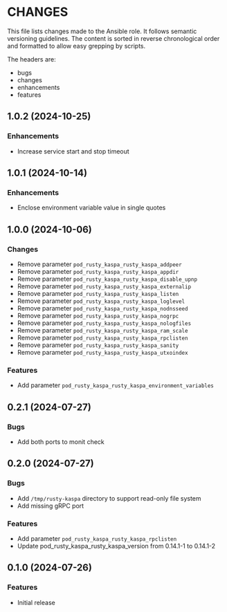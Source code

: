 # CHANGES

This file lists changes made to the Ansible role. It follows semantic versioning
guidelines. The content is sorted in reverse chronological order and formatted
to allow easy grepping by scripts.

The headers are:
- bugs
- changes
- enhancements
- features

## 1.0.2 (2024-10-25)

### Enhancements

- Increase service start and stop timeout

## 1.0.1 (2024-10-14)

### Enhancements

- Enclose environment variable value in single quotes

## 1.0.0 (2024-10-06)

### Changes

- Remove parameter `pod_rusty_kaspa_rusty_kaspa_addpeer`
- Remove parameter `pod_rusty_kaspa_rusty_kaspa_appdir`
- Remove parameter `pod_rusty_kaspa_rusty_kaspa_disable_upnp`
- Remove parameter `pod_rusty_kaspa_rusty_kaspa_externalip`
- Remove parameter `pod_rusty_kaspa_rusty_kaspa_listen`
- Remove parameter `pod_rusty_kaspa_rusty_kaspa_loglevel`
- Remove parameter `pod_rusty_kaspa_rusty_kaspa_nodnsseed`
- Remove parameter `pod_rusty_kaspa_rusty_kaspa_nogrpc`
- Remove parameter `pod_rusty_kaspa_rusty_kaspa_nologfiles`
- Remove parameter `pod_rusty_kaspa_rusty_kaspa_ram_scale`
- Remove parameter `pod_rusty_kaspa_rusty_kaspa_rpclisten`
- Remove parameter `pod_rusty_kaspa_rusty_kaspa_sanity`
- Remove parameter `pod_rusty_kaspa_rusty_kaspa_utxoindex`

### Features

- Add parameter `pod_rusty_kaspa_rusty_kaspa_environment_variables`

## 0.2.1 (2024-07-27)

### Bugs

- Add both ports to monit check

## 0.2.0 (2024-07-27)

### Bugs

- Add `/tmp/rusty-kaspa` directory to support read-only file system
- Add missing gRPC port

### Features

- Add parameter `pod_rusty_kaspa_rusty_kaspa_rpclisten`
- Update pod_rusty_kaspa_rusty_kaspa_version from 0.14.1-1 to 0.14.1-2

## 0.1.0 (2024-07-26)

### Features

- Initial release
